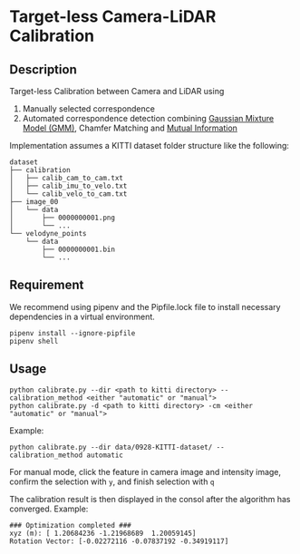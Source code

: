 # Target-less Camera-LiDAR Calibration

## Description
Target-less Calibration between Camera and LiDAR using

1. Manually selected correspondence
2. Automated correspondence detection combining [Gaussian Mixture Model (GMM)](https://onlinelibrary.wiley.com/doi/abs/10.1002/rob.21893), Chamfer Matching and [Mutual Information](https://www.mendeley.com/catalogue/13a78ff7-a5cb-31e9-81d6-a6893c303e52/)

Implementation assumes a KITTI dataset folder structure like the following:
```
dataset
├── calibration
│   ├── calib_cam_to_cam.txt
│   ├── calib_imu_to_velo.txt
│   └── calib_velo_to_cam.txt
├── image_00
│   └── data
│       ├── 0000000001.png
│       └── ...
└── velodyne_points
    └── data
        ├── 0000000001.bin
        └── ...
```

## Requirement
We recommend using pipenv and the Pipfile.lock file to install necessary dependencies in a virtual environment. 
```
pipenv install --ignore-pipfile
pipenv shell
```

## Usage
```
python calibrate.py --dir <path to kitti directory> --calibration_method <either "automatic" or "manual">
python calibrate.py -d <path to kitti directory> -cm <either "automatic" or "manual">
```
Example:
```
python calibrate.py --dir data/0928-KITTI-dataset/ --calibration_method automatic
```
For manual mode, click the feature in camera image and intensity image, confirm the selection with `y`, and finish selection with `q`

The calibration result is then displayed in the consol after the algorithm has converged. Example:
```
### Optimization completed ###
xyz (m): [ 1.20684236 -1.21968689  1.20059145]
Rotation Vector: [-0.02272116 -0.07837192 -0.34919117]
```
